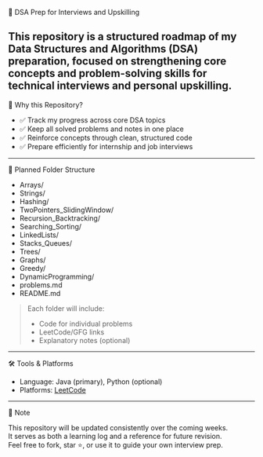 🚀 DSA Prep for Interviews and Upskilling

This repository is a structured roadmap of my Data Structures and Algorithms (DSA) preparation, focused on strengthening core concepts and problem-solving skills for technical interviews and personal upskilling.
---

🧠 Why this Repository?

- ✅ Track my progress across core DSA topics
- ✅ Keep all solved problems and notes in one place
- ✅ Reinforce concepts through clean, structured code
- ✅ Prepare efficiently for internship and job interviews

---

📁 Planned Folder Structure

- Arrays/
- Strings/
- Hashing/
- TwoPointers_SlidingWindow/
- Recursion_Backtracking/
- Searching_Sorting/
- LinkedLists/
- Stacks_Queues/
- Trees/
- Graphs/
- Greedy/
- DynamicProgramming/
- problems.md
- README.md


> Each folder will include:
> - Code for individual problems
> - LeetCode/GFG links
> - Explanatory notes (optional)

---

🛠️ Tools & Platforms

- Language: Java (primary), Python (optional)
- Platforms: [LeetCode](https://leetcode.com/u/kl_2400520042/)

---

📌 Note

This repository will be updated consistently over the coming weeks.  
It serves as both a learning log and a reference for future revision.  
Feel free to fork, star ⭐, or use it to guide your own interview prep.
